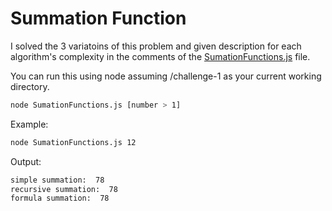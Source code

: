 # Summation Function

I solved the 3 variatoins of this problem and given description for each algorithm's complexity in the comments of the [SumationFunctions.js](/challenge-1/SummationFunctions.js) file.

You can run this using node assuming /challenge-1 as your current working directory.

```bash
node SumationFunctions.js [number > 1]
```

Example:

```bash
node SumationFunctions.js 12
```

Output:

```bash
simple summation:  78
recursive summation:  78
formula summation:  78
```
